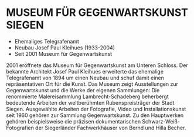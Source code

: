 # MUSEUM FÜR GEGENWARTSKUNST SIEGEN

* Ehemaliges Telegrafenamt
* Neubau Josef Paul Kleihues (1933-2004)
* Seit 2001 Museum für Gegenwartskunst

2001 eröffnete das Museum für Gegenwartskunst am Unteren Schloss. Der bekannte Architekt Josef Paul Kleihues erweiterte das ehemalige Telegrafenamt von 1894 um einen Neubau und schuf damit einen repräsentativen Ort für die Kunst.
Das Museum zeigt Ausstellungen zur Gegenwartskunst und die Werke der eigenen Sammlungen: Die renommierte Malereisammlung Lambrecht-Schadeberg beherbergt bedeutende Arbeiten der weltberühmten Rubenspreisträger der Stadt Siegen. Ausgewählte Arbeiten der Fotografie, Video und Installationskunst seit 1960 gehören zur Sammlung Gegenwartskunst. Zu den Hauptwerken gehören beispielsweise die präzisen dokumentarischen Schwarz-Weiß-Fotografien der Siegerländer Fachwerkhäuser von Bernd und Hilla Becher.
